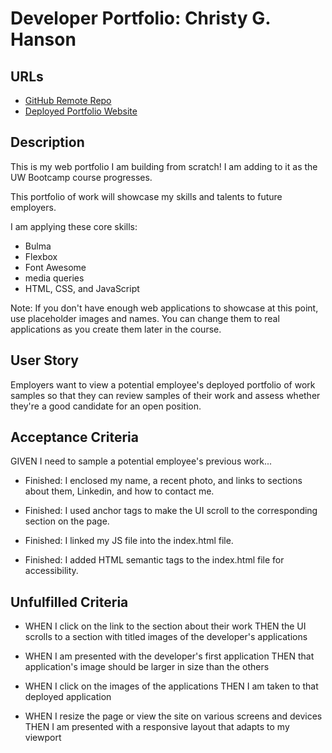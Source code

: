 # Developer Portfolio: Christy G. Hanson

## URLs

* [GitHub Remote Repo](https://github.com/ChristyGHanson/MyFirstPortfolio)
* [Deployed Portfolio Website](https://christyghanson.github.io/UW-Module02-Challenge-Hanson/)

## Description

This is my web portfolio I am building from scratch! I am adding to it as the UW Bootcamp course progresses.

This portfolio of work will showcase my skills and talents to future employers.

I am applying these core skills:

* Bulma
* Flexbox
* Font Awesome
* media queries
* HTML, CSS, and JavaScript

Note: If you don't have enough web applications to showcase at this point, use placeholder images and names. You can change them to real applications as you create them later in the course.

## User Story
Employers want to view a potential employee's deployed portfolio of work samples so that they can review samples of their work and assess whether they're a good candidate for an open position.

## Acceptance Criteria

GIVEN I need to sample a potential employee's previous work...

* Finished: I enclosed my name, a recent photo, and links to sections about them, Linkedin, and how to contact me.

* Finished: I used anchor tags to make the UI scroll to the corresponding section on the page.

* Finished: I linked my JS file into the index.html file.

* Finished: I added HTML semantic tags to the index.html file for accessibility.

## Unfulfilled Criteria

* WHEN I click on the link to the section about their work
THEN the UI scrolls to a section with titled images of the developer's applications

* WHEN I am presented with the developer's first application
THEN that application's image should be larger in size than the others

* WHEN I click on the images of the applications
THEN I am taken to that deployed application

* WHEN I resize the page or view the site on various screens and devices
THEN I am presented with a responsive layout that adapts to my viewport






